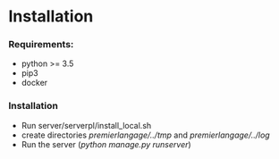 # Installation

### Requirements:

- python >= 3.5
- pip3
- docker

### Installation

- Run server/serverpl/install_local.sh
- create directories *premierlangage/../tmp* and *premierlangage/../log*
- Run the server (*python manage.py runserver*)

